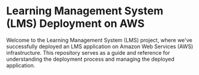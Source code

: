 # Learning Management System (LMS) Deployment on AWS

Welcome to the Learning Management System (LMS) project, where we've successfully deployed an LMS application on Amazon Web Services (AWS) infrastructure. This repository serves as a guide and reference for understanding the deployment process and managing the deployed application.

